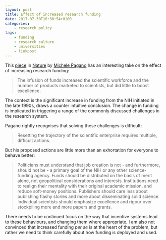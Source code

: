 ```yaml
---
layout: post
title: Effect of increased research funding
date: 2017-07-30T16:30:54+0100
categories:
    - research policy
tags:
    - funding
    - research culture
    - universities
    - linkpost
---
```


This [piece](http://www.nature.com/news/don-t-run-biomedical-science-as-a-business-1.22366) in [Nature](http://www.nature.com/nature/index.html) by [Michele Pagano](https://med.nyu.edu/faculty/michele-pagano) has an interesting take on the effect of increasing research funding:

> The infusion of funds increased the scientific workforce and the number of products marketed to scientists, but did little to boost excellence.

The context is the significant increase in funding from the NIH initiated in the late 1990s, draws a counter intuitive conclusion. The change in funding is implicated in triggering a range of the commonly discussed challenges in the research system.

Pagano rightly recognises that solving these challenges is difficult:

> Resetting the trajectory of the scientific enterprise requires multiple, difficult actions.

But his proposed actions are little more than an exhortation for everyone to behave better:

> Politicians must understand that job creation is not - and furthermore, should not be - a primary goal of the NIH or any other science-funding agency. Funds should be distributed on the basis of merit alone, not geopolitical considerations and interests. Institutions need to realign their mentality with their original academic mission, and reduce soft-money positions. Publishers should care less about publishing flashy stories and more about disseminating solid science. Individual scientists should emphasize excellence and rigour over stockpiling more and more papers and grants.

There needs to be continued focus on the way that incentive systems lead to these behaviours, and changing them where appropriate. I am also not convinced that increased funding _per se_ is at the heart of the problem, but rather we need to think carefully about how funding is deployed and used.
